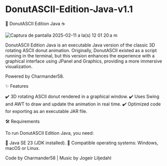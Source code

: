 # DonutASCII-Edition-Java-v1.1
🍩 DonutASCII Edition Java ☕️

![Captura de pantalla 2025-02-11 a la(s) 12 01 20 a m](https://github.com/user-attachments/assets/a916c151-ecc2-4d44-bd09-366f93b2fee7)

DonutASCII Edition Java is an executable Java version of the classic 3D rotating ASCII donut animation. Originally, DonutASCII existed as a script running in the terminal, but this version enhances the experience with a graphical interface using JPanel and Graphics, providing a more immersive visualization.

Powered by Charmander58.

✨ Features

✔️ 3D rotating ASCII donut rendered in a graphical window.
✔️ Uses Swing and AWT to draw and update the animation in real time.
✔️ Optimized code for exporting as an executable JAR file.

🛠️ Requirements

To run DonutASCII Edition Java, you need:

🔹 Java SE 23 (JDK installed).
🔹 Compatible operating systems: Windows, macOS or Linux.

Code by Charmander58 | Music by Jogeir Liljedahl
